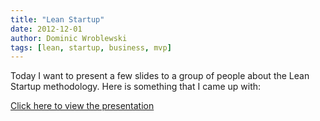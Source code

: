 ```yaml
---
title: "Lean Startup"
date: 2012-12-01
author: Dominic Wroblewski
tags: [lean, startup, business, mvp]
---
```


Today I want to present a few slides to a group of people about the Lean Startup methodology. Here is something that I came up with:

[Click here to view the presentation](https://speakerdeck.com/domness/lean-startups)
